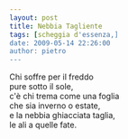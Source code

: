 ```yaml
---
layout: post
title: Nebbia Tagliente
tags: [scheggia d'essenza,]
date: 2009-05-14 22:26:00
author: pietro
---
```

Chi soffre per il freddo<br/>pure sotto il sole,<br/>c'è chi trema come una foglia<br/>che sia inverno o estate,<br/>e la nebbia ghiacciata taglia,<br/>le ali a quelle fate.
